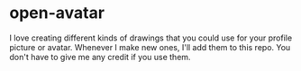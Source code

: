 # open-avatar
 I love creating different kinds of drawings that you could use for your profile picture or avatar. Whenever I make new ones, I'll add them to this repo. You don't have to give me any credit if you use them.
